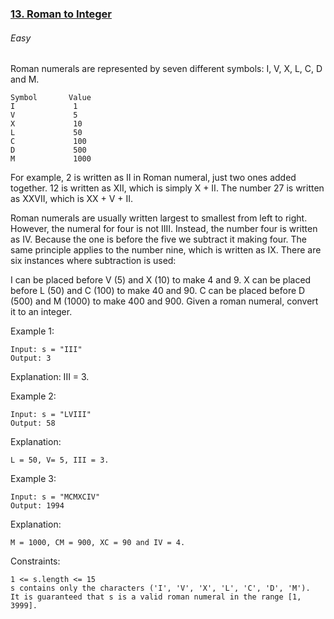 ### [13. Roman to Integer](https://leetcode.com/problems/roman-to-integer/)

###### Easy

Roman numerals are represented by seven different symbols: I, V, X, L, C, D and M.

```JS
Symbol       Value
I             1
V             5
X             10
L             50
C             100
D             500
M             1000
```

For example, 2 is written as II in Roman numeral, just two ones added together. 12 is written as XII, which is simply X + II. The number 27 is written as XXVII, which is XX + V + II.

Roman numerals are usually written largest to smallest from left to right. However, the numeral for four is not IIII. Instead, the number four is written as IV. Because the one is before the five we subtract it making four. The same principle applies to the number nine, which is written as IX. There are six instances where subtraction is used:

I can be placed before V (5) and X (10) to make 4 and 9. 
X can be placed before L (50) and C (100) to make 40 and 90. 
C can be placed before D (500) and M (1000) to make 400 and 900.
Given a roman numeral, convert it to an integer.

 

Example 1:
```JS
Input: s = "III"
Output: 3
```

Explanation: III = 3.


Example 2:
```JS
Input: s = "LVIII"
Output: 58
```

Explanation: 
```JS
L = 50, V= 5, III = 3.
```

Example 3:
```JS
Input: s = "MCMXCIV"
Output: 1994
```

Explanation: 
```JS
M = 1000, CM = 900, XC = 90 and IV = 4.
```

Constraints:
```JS
1 <= s.length <= 15
s contains only the characters ('I', 'V', 'X', 'L', 'C', 'D', 'M').
It is guaranteed that s is a valid roman numeral in the range [1, 3999].
```
